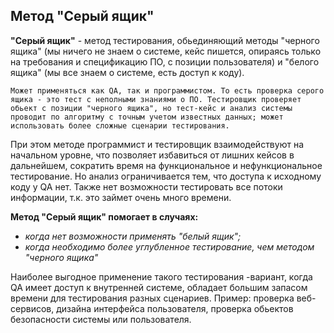 ## Метод "Серый ящик"

**"Серый ящик"** - метод тестирования, обьединяющий методы "черного ящика" (мы ничего не знаем о системе, кейс пишется, опираясь только на требования и спецификацию ПО, с позиции пользователя) и "белого ящика" (мы все знаем о системе, есть доступ к коду).

    Может применяться как QA, так и программистом. То есть проверка серого ящика - это тест с неполными знаниями о ПО. Тестировщик проверяет обьект с позиции "черного ящика", но тест-кейс и анализ системы проводит по алгоритму с точным учетом известных данных; может использовать более сложные сценарии тестирования. 
   
При этом методе программист и тестировщик взаимодействуют на начальном уровне, что позволяет избавиться от лишних кейсов в дальнейшем, сократить время на функциональное и нефункциональное тестирование. Но анализ ограничивается тем, что доступа к исходному коду у QA нет. Также нет возможности тестировать все потоки информации, т.к. это займет очень много времени.

**Метод "Серый ящик" помогает в случаях:**
 - *когда нет возможности применять "белый ящик";*
 - *когда необходимо более углубленное тестирование, чем методом "черного ящика"*

Наиболее выгодное применение такого тестирования -вариант, когда QA имеет доступ к внутренней системе, обладает большим запасом времени для тестирования разных сценариев. Пример: проверка веб-сервисов, дизайна интерфейса пользователя, проверка обьектов безопасности системы или пользователя.

